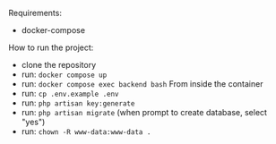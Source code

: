 Requirements:
- docker-compose

How to run the project:
- clone the repository
- run: `docker compose up`
- run: `docker compose exec backend bash`
From inside the container
- run: `cp .env.example .env`
- run: `php artisan key:generate`
- run: `php artisan migrate` (when prompt to create database, select "yes")
- run: `chown -R www-data:www-data .`

